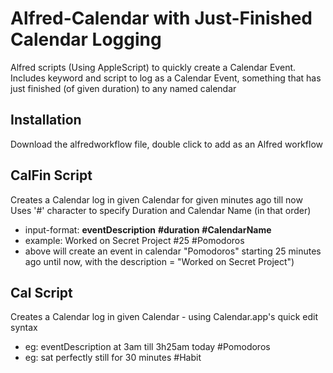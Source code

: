 Alfred-Calendar with Just-Finished Calendar Logging
===================================================

Alfred scripts (Using AppleScript) to quickly create a Calendar Event. Includes keyword and script to log as a Calendar Event, something that has just finished (of given duration) to any named calendar


Installation
------------
Download the alfredworkflow file, double click to add as an Alfred workflow


CalFin Script
--------------
Creates a Calendar log in given Calendar for given minutes ago till now
Uses '#' character to specify Duration and Calendar Name (in that order)

* input-format: **eventDescription** **#duration** **#CalendarName**
* example: Worked on Secret Project #25 #Pomodoros 
* above will create an event in calendar "Pomodoros" starting 25 minutes ago until now, with the description = "Worked on Secret Project")


Cal Script
----------
Creates a Calendar log in given Calendar - using Calendar.app's quick edit syntax

* eg: eventDescription at 3am till 3h25am today #Pomodoros
* eg: sat perfectly still for 30 minutes #Habit


